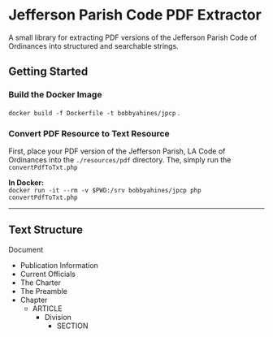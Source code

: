 # Jefferson Parish Code PDF Extractor
A small library for extracting PDF versions of the Jefferson Parish
Code of Ordinances into structured and searchable strings.

## Getting Started

### Build the Docker Image
`docker build -f Dockerfile -t bobbyahines/jpcp` .

### Convert PDF Resource to Text Resource

First, place your PDF version of the Jefferson Parish, LA Code of Ordinances
into the `./resources/pdf` directory. The, simply run the `convertPdfToTxt.php`

**In Docker:**  
`docker run -it --rm -v $PWD:/srv bobbyahines/jpcp php convertPdfToTxt.php`  

----

## Text Structure

Document
* Publication Information
* Current Officials
* The Charter
* The Preamble
* Chapter
    * ARTICLE
        * Division
            * SECTION
